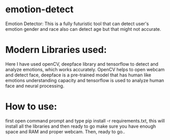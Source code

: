 # emotion-detect
Emotion Detector: This is a fully futuristic tool that can detect user's emotion gender and race also can detect age but that might not accurate.

# Modern Libraries used:
Here I have used openCV, deepface library and tensorflow to detect and analyze emotions, which works accurately.
OpenCV helps to open webcam and detect face, deepface is a pre-trained model that has human like emotions understanding capacity and tensorflow is used to analyze human face and neural processing.

# How to use:
first open command prompt and type pip install -r requirements.txt, this will install all the libraries and then ready to go make sure you have enough space and RAM and proper webcam.
Then, ready to go..
